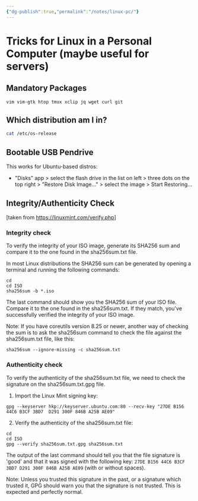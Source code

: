 ```yaml
---
{"dg-publish":true,"permalink":"/notes/linux-pc/"}
---
```

# Tricks for Linux in a Personal Computer (maybe useful for servers)

## Mandatory Packages

```
vim vim-gtk htop tmux xclip jq wget curl git
```


## Which distribution am I in?

```sh
cat /etc/os-release
```

## Bootable USB Pendrive

This works for Ubuntu-based distros:

- "Disks" app > select the flash drive in the list on left > three dots on the top right > "Restore Disk Image..." > select the image > Start Restoring...


## Integrity/Authenticity Check

[taken from <https://linuxmint.com/verify.php>]

### Integrity check

To verify the integrity of your ISO image, generate its SHA256 sum and compare it to the one found in the sha256sum.txt file.

In most Linux distributions the SHA256 sum can be generated by opening a terminal and running the following commands:

```
cd
cd ISO
sha256sum -b *.iso
```

The last command should show you the SHA256 sum of your ISO file. Compare it to the one found in the sha256sum.txt. If they match, you've successfully verified the integrity of your ISO image.

Note: If you have coreutils version 8.25 or newer, another way of checking the sum is to ask the sha256sum command to check the file against the sha256sum.txt file, like this:

```
sha256sum --ignore-missing -c sha256sum.txt
```

### Authenticity check

To verify the authenticity of the sha256sum.txt file, we need to check the signature on the sha256sum.txt.gpg file.

1. Import the Linux Mint signing key:

```
gpg --keyserver hkp://keyserver.ubuntu.com:80 --recv-key "27DE B156 44C6 B3CF 3BD7  D291 300F 846B A25B AE09"
```

2. Verify the authenticity of the sha256sum.txt file:

```
cd
cd ISO
gpg --verify sha256sum.txt.gpg sha256sum.txt
```

The output of the last command should tell you that the file signature is 'good' and that it was signed with the following key: `27DE B156 44C6 B3CF 3BD7 D291 300F 846B A25B AE09` (with or without spaces).

Note: Unless you trusted this signature in the past, or a signature which trusted it, GPG should warn you that the signature is not trusted. This is expected and perfectly normal.
